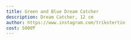 ```yaml
---
title: Green and Blue Dream Catcher
description: Dream Catcher, 12 cm
author: https://www.instagram.com/trikstertin
cost: 5000₸
---
```


